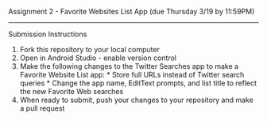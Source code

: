 Assignment 2 - Favorite Websites List App (due Thursday 3/19 by 11:59PM)
______________
Submission Instructions
  1. Fork this repository to your local computer
  2. Open in Android Studio - enable version control
  3. Make the following changes to the Twitter Searches app to make a Favorite Website List app:
    * Store full URLs instead of Twitter search queries
    * Change the app name, EditText prompts, and list title to reflect the new Favorite Web searches
  4. When ready to submit, push your changes to your repository and make a pull request

